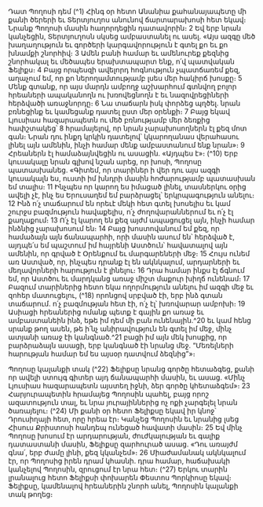 
Դատ Պողոսի դեմ
(^1) Հինգ օր հետո Անանիա քահանայապետը մի քանի ծերերի եւ Տերտյուղոս անունով ճարտարախոսի հետ եկավ։
Նրանք Պողոսի մասին հաղորդեցին դատավորին։ 2 Եվ երբ նրան կանչեցին, Տերտյուղոսն սկսեց ամբաստանել ու ասել.
«Այս ազգը մեծ խաղաղություն եւ գործերի կարգավորություն է գտել քո եւ քո խնամքի շնորհիվ։ 3 Ամեն բանի համար եւ
ամենուրեք քեզնից շնորհակալ եւ մեծապես երախտապարտ ենք, ո՛վ պատվական Ֆելիքս։ 4 Բայց որպեսզի ավելորդ
հոգնություն չպատճառեմ քեզ, աղաչում եմ, որ քո ներողամտությամբ լսես մեր հակիրճ խոսքը։ 5 Մենք գտանք, որ այս
մարդն ամբողջ աշխարհում գտնվող բոլոր հրեաների ապականողն ու խռովեցնողն է եւ նազովրեցիների հերձվածի
առաջնորդը։ 6 Նա տաճարն իսկ փորձեց պղծել. նրան բռնեցինք եւ կամեցանք դատել ըստ մեր օրենքի։ 7 Բայց եկավ
Լյուսիաս հազարապետն ու մեծ բռնությամբ մեր ձեռքից հափշտակեց՝ 8 հրամայելով, որ նրան չարախոսողներն էլ քեզ
մոտ գան։ Նրան դու ինքդ կրկին դատելով՝ կկարողանաս վերահասու լինել այն ամենին, ինչի համար մենք
ամբաստանում ենք նրան»։ 9 Հրեաներն էլ համաձայնվեցին ու ասացին. «Այդպես է»։
(^10) Երբ կուսակալը նրան գլխով նշան արեց, որ խոսի, Պողոսը պատասխանեց. «Գիտեմ, որ տարիներ ի վեր դու այս
ազգի կուսակալն ես, ուստի իմ խնդրի մասին հոժարությամբ պատասխան եմ տալիս։ 11 Ինչպես որ կարող ես իմացած
լինել, տասներկու օրից ավելի չէ, ինչ ես Երուսաղեմ եմ բարձրացել՝ երկրպագություն անելու։ 12 Ինձ ո՛չ տաճարում են
որեւէ մեկի հետ գտել խոսելիս եւ կամ շուրջս բազմություն հավաքելիս, ո՛չ ժողովարաններում եւ ո՛չ էլ քաղաքում։ 13 Ո՛չ էլ
կարող են քեզ այժմ ապացուցել այն, ինչի համար ինձնից չարախոսում են։ 14 Բայց խոստովանում եմ քեզ, որ համաձայն
այն ճանապարհի, որի մասին ասում են՝ հերձված է, այդպե՛ս եմ պաշտում իմ հայրենի Աստծուն՝ հավատալով այն
ամենին, որ գրված է Օրենքում եւ մարգարեների մեջ։ 15 Հույս ունեմ առ Աստված, որ, ինչպես դրանք էլ են ակնկալում,
արդարների եւ մեղավորների հարություն է լինելու։ 16 Դրա համար ինքս էլ ճգնում եմ, որ Աստծու եւ մարդկանց առաջ
միշտ մաքուր խիղճ ունենամ։ 17 Բազում տարիներից հետո եկա ողորմություն անելու իմ ազգի մեջ եւ զոհեր մատուցելու,
(^18) որոնցով սրբված էի, երբ ինձ գտան տաճարում. ո՛չ բազմության հետ էի, ո՛չ էլ՝ խռովարար ամբոխի։ 19 Ասիացի
հրեաներից ոմանք պետք է գային քո առաջ եւ ամբաստանեին ինձ, եթե իմ դեմ մի բան ունենային.^20 եւ կամ հենց սրանք
թող ասեն, թե ի՛նչ անիրավություն են գտել իմ մեջ, մինչ ատյանի առաջ էի կանգնած.^21 բացի իմ այն մեկ խոսքից, որ
բարձրաձայն ասացի, երբ կանգնած էի նրանց մեջ. “Մեռելների հարության համար եմ ես այսօր դատվում ձեզնից”»։


Պողոսը կալանքի տակ
(^22) Ֆելիքսը նրանց գործը հետաձգեց, քանի որ ավելի ստույգ գիտեր այդ ճանապարհի մասին, եւ ասաց. «Մինչ
Լյուսիաս հազարապետն այստեղ իջնի, ձեր գործը կհետաձգեմ»։ 23 Հարյուրապետին հրամայեց Պողոսին պահել, բայց
որոշ ազատություն տալ, եւ նրա յուրայիններից ոչ ոքի չարգելել նրան ծառայելու։
(^24) Մի քանի օր հետո Ֆելիքսը եկավ իր կնոջ՝ Դրուսիղայի հետ, որը հրեա էր։ Կանչեց Պողոսին եւ նրանից լսեց Հիսուս
Քրիստոսի հանդեպ ունեցած հավատի մասին։ 25 Եվ մինչ Պողոսը խոսում էր արդարության, ժուժկալության եւ գալիք
դատաստանի մասին, Ֆելիքսը զարհուրած ասաց. «Դու առայժմ գնա՛, երբ ժամը լինի, քեզ կկանչեմ»։ 26 Միաժամանակ
ակնկալում էր, որ Պողոսից իրեն դրամ կհասնի. դրա համար, հաճախակի կանչելով Պողոսին, զրուցում էր նրա հետ։
(^27) Երկու տարին լրանալուց հետո Ֆելիքսի փոխարեն Փեստոս Պորկիոսը եկավ։ Ֆելիքսը, կամենալով հրեաներին շնորհ
անել, Պողոսին կալանքի տակ թողեց։
